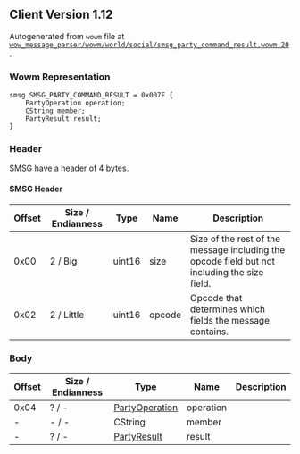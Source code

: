 ## Client Version 1.12

Autogenerated from `wowm` file at [`wow_message_parser/wowm/world/social/smsg_party_command_result.wowm:20`](https://github.com/gtker/wow_messages/tree/main/wow_message_parser/wowm/world/social/smsg_party_command_result.wowm#L20).

### Wowm Representation
```rust,ignore
smsg SMSG_PARTY_COMMAND_RESULT = 0x007F {
    PartyOperation operation;
    CString member;
    PartyResult result;
}
```
### Header
SMSG have a header of 4 bytes.

#### SMSG Header
| Offset | Size / Endianness | Type   | Name   | Description |
| ------ | ----------------- | ------ | ------ | ----------- |
| 0x00   | 2 / Big           | uint16 | size   | Size of the rest of the message including the opcode field but not including the size field.|
| 0x02   | 2 / Little        | uint16 | opcode | Opcode that determines which fields the message contains.|
### Body
| Offset | Size / Endianness | Type | Name | Description |
| ------ | ----------------- | ---- | ---- | ----------- |
| 0x04 | ? / - | [PartyOperation](partyoperation.md) | operation |  |
| - | - / - | CString | member |  |
| - | ? / - | [PartyResult](partyresult.md) | result |  |
